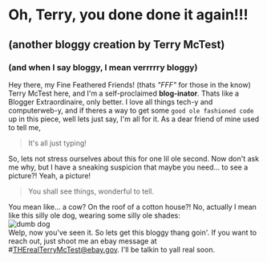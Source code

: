 # Oh, Terry, you done done it again!!!
## (another bloggy creation by Terry McTest)  
### (and when I say bloggy, I mean verrrrry bloggy)
  
  
Hey there, my Fine Feathered Friends! (thats _"FFF"_ for those in the know)  Terry McTest here, and I'm a self-proclaimed **blog-inator**.  Thats like a Blogger Extraordinaire, only better.  I love all things tech-y and computerweb-y, and if theres a way to get some `good ole fashioned code` up in this piece, well lets just say, I'm all for it.  As a dear friend of mine used to tell me,  
>It's all just typing!  

So, lets not stress ourselves about this for one lil ole second.  Now don't ask me why, but I have a sneaking suspicion that maybe you need... to see a picture?!  Yeah, a picture!  
>You shall see things, wonderful to tell.

You mean like...  a cow?  On the roof of a cotton house?!  No, actually I mean like this silly ole dog, wearing some silly ole shades:  
![dumb dog](/../main/20230830_180637.jpg)  
Welp, now you've seen it.  So lets get this bloggy thang goin'.  If you want to reach out, just shoot me an ebay message at #THErealTerryMcTest@ebay.gov.  I'll be talkin to yall real soon.
